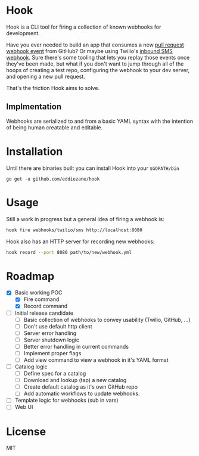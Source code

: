 # Hook

Hook is a CLI tool for firing a collection of known webhooks for development.

Have you ever needed to build an app that consumes a new [pull request webhook event](https://developer.github.com/v3/activity/events/types/#pullrequestevent) from GitHub? Or maybe using Twilio's [inbound SMS webhook](https://www.twilio.com/docs/usage/webhooks/sms-webhooks). Sure there's some tooling that lets you replay those events once they've been made, but what if you don't want to jump through all of the hoops of creating a test repo, configuring the webhook to your dev server, and opening a new pull request.

That's the friction Hook aims to solve.

## Implmentation

Webhooks are serialized to and from a basic YAML syntax with the intention of being human creatable and editable.

# Installation 

Until there are binaries built you can install Hook into your `$GOPATH/bin`

```
go get -u github.com/eddiezane/hook
```

# Usage

Still a work in progress but a general idea of firing a webhook is:

```bash
hook fire webhooks/twilio/sms http://localhost:8080
```

Hook also has an HTTP server for recording new webhooks:

```bash
hook record --port 8080 path/to/new/webhook.yml
```

# Roadmap

- [x] Basic working POC
  - [x] Fire command
  - [x] Record command
- [ ] Initial release candidate
  - [ ] Basic collection of webhooks to convey usability (Twilio, GitHub, ...)
  - [ ] Don't use default http client
  - [ ] Server error handling
  - [ ] Server shutdown logic
  - [ ] Better error handling in current commands
  - [ ] Implement proper flags
  - [ ] Add view command to view a webhook in it's YAML format
- [ ] Catalog logic
  - [ ] Define spec for a catalog
  - [ ] Download and lookup (tap) a new catalog
  - [ ] Create default catalog as it's own GitHub repo
  - [ ] Add automatic workflows to update webhooks.
- [ ] Template logic for webhooks (sub in vars)
- [ ] Web UI

# License

MIT
